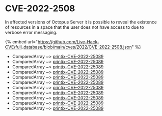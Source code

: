 # CVE-2022-2508

In affected versions of Octopus Server it is possible to reveal the existence of resources in a space that the user does not have access to due to verbose error messaging.

{% embed url="https://github.com/Live-Hack-CVE/full_database/blob/main/cves/2022/CVE-2022-2508.json" %}


* ComparedArray ~> [printix-CVE-2022-25089](https://www.alice-snow.ru/2022/database/cve-2022-2508/printix-cve-2022-25089-comparedarray)
* ComparedArray ~> [printix-CVE-2022-25089](https://www.alice-snow.ru/2022/database/cve-2022-2508/printix-cve-2022-25089-comparedarray)
* ComparedArray ~> [printix-CVE-2022-25089](https://www.alice-snow.ru/2022/database/cve-2022-2508/printix-cve-2022-25089-comparedarray)
* ComparedArray ~> [printix-CVE-2022-25089](https://www.alice-snow.ru/2022/database/cve-2022-2508/printix-cve-2022-25089-comparedarray)
* ComparedArray ~> [printix-CVE-2022-25089](https://www.alice-snow.ru/2022/database/cve-2022-2508/printix-cve-2022-25089-comparedarray)
* ComparedArray ~> [printix-CVE-2022-25089](https://www.alice-snow.ru/2022/database/cve-2022-2508/printix-cve-2022-25089-comparedarray)
* ComparedArray ~> [printix-CVE-2022-25089](https://www.alice-snow.ru/2022/database/cve-2022-2508/printix-cve-2022-25089-comparedarray)
* ComparedArray ~> [printix-CVE-2022-25089](https://www.alice-snow.ru/2022/database/cve-2022-2508/printix-cve-2022-25089-comparedarray)
* ComparedArray ~> [printix-CVE-2022-25089](https://www.alice-snow.ru/2022/database/cve-2022-2508/printix-cve-2022-25089-comparedarray)
* ComparedArray ~> [printix-CVE-2022-25089](https://www.alice-snow.ru/2022/database/cve-2022-2508/printix-cve-2022-25089-comparedarray)
* ComparedArray ~> [printix-CVE-2022-25089](https://www.alice-snow.ru/2022/database/cve-2022-2508/printix-cve-2022-25089-comparedarray)